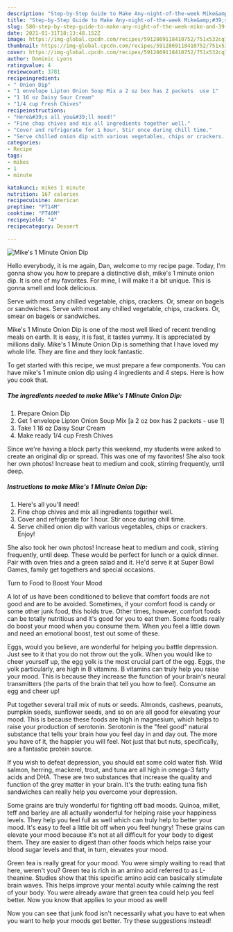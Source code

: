 ```yaml
---
description: "Step-by-Step Guide to Make Any-night-of-the-week Mike&amp;#39;s 1 Minute Onion Dip"
title: "Step-by-Step Guide to Make Any-night-of-the-week Mike&amp;#39;s 1 Minute Onion Dip"
slug: 580-step-by-step-guide-to-make-any-night-of-the-week-mike-and-39-s-1-minute-onion-dip
date: 2021-01-31T18:13:48.152Z
image: https://img-global.cpcdn.com/recipes/5912869118410752/751x532cq70/mikes-1-minute-onion-dip-recipe-main-photo.jpg
thumbnail: https://img-global.cpcdn.com/recipes/5912869118410752/751x532cq70/mikes-1-minute-onion-dip-recipe-main-photo.jpg
cover: https://img-global.cpcdn.com/recipes/5912869118410752/751x532cq70/mikes-1-minute-onion-dip-recipe-main-photo.jpg
author: Dominic Lyons
ratingvalue: 4
reviewcount: 3781
recipeingredient:
- " Onion Dip"
- "1 envelope Lipton Onion Soup Mix a 2 oz box has 2 packets  use 1"
- "1 16 oz Daisy Sour Cream"
- "1/4 cup Fresh Chives"
recipeinstructions:
- "Here&#39;s all you&#39;ll need!"
- "Fine chop chives and mix all ingredients together well."
- "Cover and refrigerate for 1 hour. Stir once during chill time."
- "Serve chilled onion dip with various vegetables, chips or crackers. Enjoy!"
categories:
- Recipe
tags:
- mikes
- 1
- minute

katakunci: mikes 1 minute 
nutrition: 167 calories
recipecuisine: American
preptime: "PT14M"
cooktime: "PT40M"
recipeyield: "4"
recipecategory: Dessert

---
```



![Mike&#39;s 1 Minute Onion Dip](https://img-global.cpcdn.com/recipes/5912869118410752/751x532cq70/mikes-1-minute-onion-dip-recipe-main-photo.jpg)

Hello everybody, it is me again, Dan, welcome to my recipe page. Today, I'm gonna show you how to prepare a distinctive dish, mike&#39;s 1 minute onion dip. It is one of my favorites. For mine, I will make it a bit unique. This is gonna smell and look delicious.

Serve with most any chilled vegetable, chips, crackers. Or, smear on bagels or sandwiches. Serve with most any chilled vegetable, chips, crackers. Or, smear on bagels or sandwiches.

Mike&#39;s 1 Minute Onion Dip is one of the most well liked of recent trending meals on earth. It is easy, it is fast, it tastes yummy. It is appreciated by millions daily. Mike&#39;s 1 Minute Onion Dip is something that I have loved my whole life. They are fine and they look fantastic.


To get started with this recipe, we must prepare a few components. You can have mike&#39;s 1 minute onion dip using 4 ingredients and 4 steps. Here is how you cook that.

<!--inarticleads1-->

##### The ingredients needed to make Mike&#39;s 1 Minute Onion Dip:

1. Prepare  Onion Dip
1. Get 1 envelope Lipton Onion Soup Mix [a 2 oz box has 2 packets - use 1]
1. Take 1 16 oz Daisy Sour Cream
1. Make ready 1/4 cup Fresh Chives


Since we&#39;re having a block party this weekend, my students were asked to create an original dip or spread. This was one of my favorites! She also took her own photos! Increase heat to medium and cook, stirring frequently, until deep. 

<!--inarticleads2-->

##### Instructions to make Mike&#39;s 1 Minute Onion Dip:

1. Here&#39;s all you&#39;ll need!
1. Fine chop chives and mix all ingredients together well.
1. Cover and refrigerate for 1 hour. Stir once during chill time.
1. Serve chilled onion dip with various vegetables, chips or crackers. Enjoy!


She also took her own photos! Increase heat to medium and cook, stirring frequently, until deep. These would be perfect for lunch or a quick dinner. Pair with oven fries and a green salad and it. He&#39;d serve it at Super Bowl Games, family get togethers and special occasions. 

Turn to Food to Boost Your Mood


A lot of us have been conditioned to believe that comfort foods are not good and are to be avoided. Sometimes, if your comfort food is candy or some other junk food, this holds true. Other times, however, comfort foods can be totally nutritious and it's good for you to eat them. Some foods really do boost your mood when you consume them. When you feel a little down and need an emotional boost, test out some of these.

Eggs, would you believe, are wonderful for helping you battle depression. Just see to it that you do not throw out the yolk. When you would like to cheer yourself up, the egg yolk is the most crucial part of the egg. Eggs, the yolk particularly, are high in B vitamins. B vitamins can truly help you raise your mood. This is because they increase the function of your brain's neural transmitters (the parts of the brain that tell you how to feel). Consume an egg and cheer up!

Put together several trail mix of nuts or seeds. Almonds, cashews, peanuts, pumpkin seeds, sunflower seeds, and so on are all good for elevating your mood. This is because these foods are high in magnesium, which helps to raise your production of serotonin. Serotonin is the "feel good" natural substance that tells your brain how you feel day in and day out. The more you have of it, the happier you will feel. Not just that but nuts, specifically, are a fantastic protein source.

If you wish to defeat depression, you should eat some cold water fish. Wild salmon, herring, mackerel, trout, and tuna are all high in omega-3 fatty acids and DHA. These are two substances that increase the quality and function of the grey matter in your brain. It's the truth: eating tuna fish sandwiches can really help you overcome your depression. 

Some grains are truly wonderful for fighting off bad moods. Quinoa, millet, teff and barley are all actually wonderful for helping raise your happiness levels. They help you feel full as well which can truly help to better your mood. It's easy to feel a little bit off when you feel hungry! These grains can elevate your mood because it's not at all difficult for your body to digest them. They are easier to digest than other foods which helps raise your blood sugar levels and that, in turn, elevates your mood.

Green tea is really great for your mood. You were simply waiting to read that here, weren't you? Green tea is rich in an amino acid referred to as L-theanine. Studies show that this specific amino acid can basically stimulate brain waves. This helps improve your mental acuity while calming the rest of your body. You were already aware that green tea could help you feel better. Now you know that applies to your mood as well!

Now you can see that junk food isn't necessarily what you have to eat when you want to help your moods get better. Try  these suggestions  instead!

